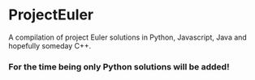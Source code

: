 # ProjectEuler
A compilation of project Euler solutions in Python, Javascript, Java and hopefully someday C++.

### For the time being only Python solutions will be added!
